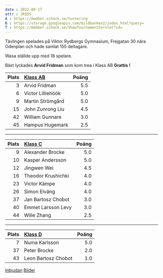 ```yaml
---
date : 2022-09-17
attr : JRIDS_
A : https://member.schack.se/turnering
B : https://storage.googleapis.com/bildbanken2/index.html?query=
T : https://member.schack.se/ShowTournamentServlet?id=
---
```


Tävlingen spelades på Viktor Rydbergs Gymnasium,
Frejgatan 30 nära Odenplan och hade
samlat 155 deltagare.

Wasa ställde upp med 18 spelare.

Bäst lyckades **Arvid Fridman** som kom trea i Klass AB
**Grattis !**
    
Plats|[Klass AB]({T}10368)|Poäng
-:|:--------------------|--:
 3|Arvid Fridman|5.5
6|Victor Lilliehöök|5.0
9|Martin Strömgård|5.0
15|John Zunrong Liu|4.5
42|William Gunnare|3.0
45|Hampus Hugemark|2.5

---
Plats|[Klass C]({T}10369)|Poäng
-:|:--------------------|--:
 9|Alexander Brocke     |5.0
10|Kasper Andersson     |5.0
12|Jingwen Wei          |4.5
16|Theodor Krushichki   |4.0
23|Victor Kämpe         |4.0
26|Simon Elväng         |4.0
37|Jan Bartosz Chobot   |3.0
40|Emmet Larsson Levy   |3.0
44|Wille Zhang          |2.5

---
Plats|[Klass D]({T}10370)|Poäng
-:|:--------------------|--:
 7|Numa Karlsson      |5.0
37|Peter Brocke       |2.0
43|Leon Bartosz Chobot|1.0

[Inbjudan](https://wasask.se/2022_kristallens_jgp.pdf)
[Bilder](https://bildbanken.schack.se/?folder=1KmxsywlWHtg6N6fXooMteVUR9KeDAnpA&query)